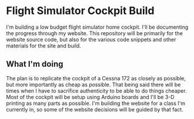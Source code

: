 # Flight Simulator Cockpit Build
I'm building a low budget flight simulator home cockpit. I'll be documenting the progress through my website. This repository will be primarily for the website source code, but also for the various code snippets and other materials for the site and build.

## What I'm doing
The plan is to replicate the cockpit of a Cessna 172 as closely as possible, but more importantly as cheap as possible. That being said there will be times when I have to sacrifice authenticity to be able to do things cheaper. Most of the cockpit will be setup using Arduino boards and I'll be 3-D printing as many parts as possible. I'm building the website for a class I'm currently in, so some of the website decisions will be guided by that fact.
